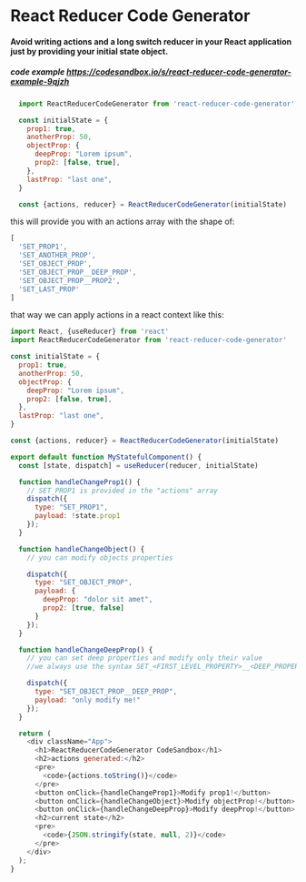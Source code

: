 # React Reducer Code Generator

#### Avoid writing actions and a long switch reducer in your React application just by providing your initial state object. 


##### code example https://codesandbox.io/s/react-reducer-code-generator-example-9qjzh

```javascript
  import ReactReducerCodeGenerator from 'react-reducer-code-generator'

  const initialState = {
    prop1: true,
    anotherProp: 50,
    objectProp: {
      deepProp: "Lorem ipsum",
      prop2: [false, true],
    },
    lastProp: "last one",
  }

  const {actions, reducer} = ReactReducerCodeGenerator(initialState)
```

this will provide you with an actions array with the shape of:

```javascript
[
  'SET_PROP1',
  'SET_ANOTHER_PROP',
  'SET_OBJECT_PROP',
  'SET_OBJECT_PROP__DEEP_PROP',
  'SET_OBJECT_PROP__PROP2',
  'SET_LAST_PROP'
]
```

that way we can apply actions in a react context like this:

```javascript
import React, {useReducer} from 'react'
import ReactReducerCodeGenerator from 'react-reducer-code-generator'

const initialState = {
  prop1: true,
  anotherProp: 50,
  objectProp: {
    deepProp: "Lorem ipsum",
    prop2: [false, true],
  },
  lastProp: "last one",
}

const {actions, reducer} = ReactReducerCodeGenerator(initialState)

export default function MyStatefulComponent() {
  const [state, dispatch] = useReducer(reducer, initialState)

  function handleChangeProp1() {
    // SET_PROP1 is provided in the "actions" array
    dispatch({
      type: "SET_PROP1",
      payload: !state.prop1
    });
  }

  function handleChangeObject() {
    // you can modify objects properties

    dispatch({
      type: "SET_OBJECT_PROP",
      payload: {
        deepProp: "dolor sit amet",
        prop2: [true, false]
      }
    });
  }

  function handleChangeDeepProp() {
    // you can set deep properties and modify only their value
    //we always use the syntax SET_<FIRST_LEVEL_PROPERTY>__<DEEP_PROPERTY>__...

    dispatch({
      type: "SET_OBJECT_PROP__DEEP_PROP",
      payload: "only modify me!"
    });
  }

  return (
    <div className="App">
      <h1>ReactReducerCodeGenerator CodeSandbox</h1>
      <h2>actions generated:</h2>
      <pre>
        <code>{actions.toString()}</code>
      </pre>
      <button onClick={handleChangeProp1}>Modify prop1!</button>
      <button onClick={handleChangeObject}>Modify objectProp!</button>
      <button onClick={handleChangeDeepProp}>Modify deepProp!</button>
      <h2>current state</h2>
      <pre>
        <code>{JSON.stringify(state, null, 2)}</code>
      </pre>
    </div>
  );
}
```